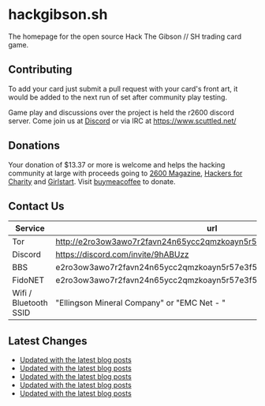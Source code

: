 # hackgibson.sh
The homepage for the open source Hack The Gibson // SH trading card game.


## Contributing

To add your card just submit a pull request with your card's front art, it would be added to the next run of set after community play testing.

Game play and discussions over the project is held the r2600 discord server. Come join us at [Discord](https://discord.com/invite/9hABUzz) or via IRC at https://www.scuttled.net/


## Donations

Your donation of $13.37 or more is welcome and helps the hacking community at large with proceeds going to [2600 Magazine](https://2600.com/), [Hackers for Charity](https://hackersforcharity.org) and [Girlstart](https://girlstart.org).  Visit [buymeacoffee](https://www.buymeacoffee.com/hackgibson.sh) to donate.


## Contact Us

Service | url
-|-
Tor | http://e2ro3ow3awo7r2favn24n65ycc2qmzkoayn5r57e3f56nvjwdcgg32ad.onion
Discord | https://discord.com/invite/9hABUzz
BBS | e2ro3ow3awo7r2favn24n65ycc2qmzkoayn5r57e3f56nvjwdcgg32ad.onion:23
FidoNET | e2ro3ow3awo7r2favn24n65ycc2qmzkoayn5r57e3f56nvjwdcgg32ad.onion:24554
Wifi / Bluetooth SSID | "Ellingson Mineral Company" or "EMC Net - <fidonet address>"

## Latest Changes
<!-- BLOG-POST-LIST:START -->
- [Updated with the latest blog posts](https://github.com/DFW2600/hackgibson.sh/commit/d779cba70867c5aeb3f8fff64132fa7af2e288e9)
- [Updated with the latest blog posts](https://github.com/DFW2600/hackgibson.sh/commit/e8c1ef702181281669580b808d81ff10b2730367)
- [Updated with the latest blog posts](https://github.com/DFW2600/hackgibson.sh/commit/91f9d5591979b82d0f447d50bdb5c12120f95d48)
- [Updated with the latest blog posts](https://github.com/DFW2600/hackgibson.sh/commit/94df6291cb9e70ccdaa2b0115fa805b0272d4609)
- [Updated with the latest blog posts](https://github.com/DFW2600/hackgibson.sh/commit/574f2f8f4728eb138ee31cb15656b2e2d088d71d)
<!-- BLOG-POST-LIST:END -->
